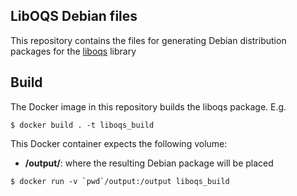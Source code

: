 ## LibOQS Debian files
This repository contains the files for generating Debian distribution packages for the [liboqs](https://github.com/open-quantum-safe/liboqs/) library

## Build
The Docker image in this repository builds the liboqs package. E.g.
```shell
$ docker build . -t liboqs_build
```
This Docker container expects the following volume:
  - **/output/**: where the resulting Debian package will be placed
```shell
$ docker run -v `pwd`/output:/output liboqs_build
```
